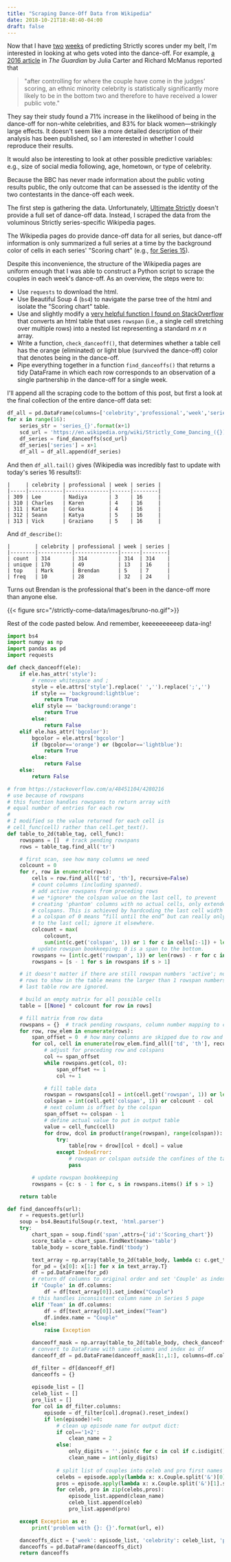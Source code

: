 ```yaml
---
title: "Scraping Dance-Off Data from Wikipedia"
date: 2018-10-21T18:48:40-04:00
draft: false
---
```


Now that I have [two](../score-evaluation/) [weeks](../week-5-scores) of predicting Strictly scores under my belt, I'm interested in looking at who gets voted into the dance-off. For example, [a 2016 article](https://www.theguardian.com/commentisfree/2016/dec/16/black-strictly-come-dancing) in *The Guardian* by Julia Carter and Richard McManus reported that

>  "after controlling for where the couple have come in the judges’ scoring, an ethnic minority celebrity is statistically significantly more likely to be in the bottom two and therefore to have received a lower public vote."

They say their study found a 71% increase in the likelihood of being in the dance-off for non-white celebrities, and 83% for black women—strikingly large effects. It doesn't seem like a more detailed description of their analysis has been published, so I am interested in whether I could reproduce their results.

It would also be interesting to look at other possible predictive variables: e.g., size of social media following, age, hometown, or type of celebrity.

Because the BBC has never made information about the public voting results public, the only outcome that can be assessed is the identity of the two contestants in the dance-off each week.

The first step is gathering the data. Unfortunately, [Ultimate Strictly](http://www.ultimatestrictly.com/) doesn't provide a full set of dance-off data. Instead, I scraped the data from the voluminous Strictly series-specific Wikipedia pages.

The Wikipedia pages do provide dance-off data for all series, but dance-off information is only summarized a full series at a time by the background color of cells in each series' "Scoring chart" (e.g., [for Series 15](https://en.wikipedia.org/wiki/Strictly_Come_Dancing_(series_15)#Scoring_chart)).

Despite this inconvenience, the structure of the Wikipedia pages are uniform enough that I was able to construct a Python script to scrape the couples in each week's dance-off. As an overview, the steps were to:

- Use `requests` to download the html.
- Use Beautiful Soup 4 (`bs4`) to navigate the parse tree of the html and isolate the "Scoring chart" table.
- Use and slightly modify a [very helpful function I found on StackOverflow](https://stackoverflow.com/a/48451104/4280216) that converts an html table that uses `rowspan` (i.e., a single cell stretching over multiple rows) into a nested list representing a standard *m x n* array.
- Write a function, `check_danceoff()`, that determines whether a table cell has the orange (eliminated) or light blue (survived the dance-off) color that denotes being in the dance-off.
- Pipe everything together in a function `find_danceoffs()` that returns a tidy DataFrame in which each row corresponds to an observation of a single partnership in the dance-off for a single week.

I'll append all the scraping code to the bottom of this post, but first a look at the final collection of the entire dance-off data set:

```python
df_all = pd.DataFrame(columns=['celebrity','professional','week','series'])
for x in range(16):
    series_str = 'series_{}'.format(x+1)
    scd_url = 'https://en.wikipedia.org/wiki/Strictly_Come_Dancing_({})'.format(series_str)
    df_series = find_danceoffs(scd_url)
    df_series['series'] = x+1
    df_all = df_all.append(df_series)
```

And then `df_all.tail()` gives (Wikipedia was incredibly fast to update with today's series 16 results!):

```
|     | celebrity | professional | week | series |
|-----|-----------|--------------|------|--------|
| 309 | Lee       | Nadiya       | 3    | 16     |
| 310 | Charles   | Karen        | 4    | 16     |
| 311 | Katie     | Gorka        | 4    | 16     |
| 312 | Seann     | Katya        | 5    | 16     |
| 313 | Vick      | Graziano     | 5    | 16     |
```

And `df_describe()`:

```
|        | celebrity | professional | week | series |
|--------|-----------|--------------|------|--------|
| count  | 314       | 314          | 314  | 314    |
| unique | 170       | 49           | 13   | 16     |
| top    | Mark      | Brendan      | 5    | 7      |
| freq   | 10        | 28           | 32   | 24     |
```

Turns out Brendan is the professional that's been in the dance-off more than anyone else.

{{< figure src="/strictly-come-data/images/bruno-no.gif">}}

Rest of the code pasted below. And remember, keeeeeeeeeep data-ing!

```python
import bs4
import numpy as np
import pandas as pd
import requests

def check_danceoff(ele):
    if ele.has_attr('style'):
        # remove whitespace and ;
        style = ele.attrs['style'].replace(' ','').replace(';','')
        if style == 'background:lightblue':
            return True
        elif style == 'background:orange':
            return True
        else:
            return False
    elif ele.has_attr('bgcolor'):
        bgcolor = ele.attrs['bgcolor']
        if (bgcolor=='orange') or (bgcolor=='lightblue'):
            return True
        else:
            return False
    else:
        return False

# from https://stackoverflow.com/a/48451104/4280216
# use because of rowspans
# this function handles rowspans to return array with
# equal number of entries for each row
#
# I modified so the value returned for each cell is
# cell_func(cell) rather than cell.get_text().
def table_to_2d(table_tag, cell_func):
    rowspans = []  # track pending rowspans
    rows = table_tag.find_all('tr')

    # first scan, see how many columns we need
    colcount = 0
    for r, row in enumerate(rows):
        cells = row.find_all(['td', 'th'], recursive=False)
        # count columns (including spanned).
        # add active rowspans from preceding rows
        # we *ignore* the colspan value on the last cell, to prevent
        # creating 'phantom' columns with no actual cells, only extended
        # colspans. This is achieved by hardcoding the last cell width as 1. 
        # a colspan of 0 means “fill until the end” but can really only apply
        # to the last cell; ignore it elsewhere. 
        colcount = max(
            colcount,
            sum(int(c.get('colspan', 1)) or 1 for c in cells[:-1]) + len(cells[-1:]) + len(rowspans))
        # update rowspan bookkeeping; 0 is a span to the bottom. 
        rowspans += [int(c.get('rowspan', 1)) or len(rows) - r for c in cells]
        rowspans = [s - 1 for s in rowspans if s > 1]

    # it doesn't matter if there are still rowspan numbers 'active'; no extra
    # rows to show in the table means the larger than 1 rowspan numbers in the
    # last table row are ignored.

    # build an empty matrix for all possible cells
    table = [[None] * colcount for row in rows]

    # fill matrix from row data
    rowspans = {}  # track pending rowspans, column number mapping to count
    for row, row_elem in enumerate(rows):
        span_offset = 0  # how many columns are skipped due to row and colspans 
        for col, cell in enumerate(row_elem.find_all(['td', 'th'], recursive=False)):
            # adjust for preceding row and colspans
            col += span_offset
            while rowspans.get(col, 0):
                span_offset += 1
                col += 1

            # fill table data
            rowspan = rowspans[col] = int(cell.get('rowspan', 1)) or len(rows) - row
            colspan = int(cell.get('colspan', 1)) or colcount - col
            # next column is offset by the colspan
            span_offset += colspan - 1
            # define actual value to put in output table
            value = cell_func(cell)
            for drow, dcol in product(range(rowspan), range(colspan)):
                try:
                    table[row + drow][col + dcol] = value
                except IndexError:
                    # rowspan or colspan outside the confines of the table
                    pass

        # update rowspan bookkeeping
        rowspans = {c: s - 1 for c, s in rowspans.items() if s > 1}

    return table

def find_danceoffs(url):
    r = requests.get(url)
    soup = bs4.BeautifulSoup(r.text, 'html.parser')
    try:
        chart_span = soup.find('span',attrs={'id':'Scoring_chart'})
        score_table = chart_span.findNext(name='table')
        table_body = score_table.find('tbody')

        text_array = np.array(table_to_2d(table_body, lambda c: c.get_text().rstrip()))
        for_pd = {x[0]: x[1:] for x in text_array.T}
        df = pd.DataFrame(for_pd)
        # return df columns to original order and set 'Couple' as index
        if 'Couple' in df.columns:
            df = df[text_array[0]].set_index("Couple")
        # this handles inconsistent column name in Series 5 page
        elif 'Team' in df.columns:
            df = df[text_array[0]].set_index("Team")
            df.index.name = "Couple"
        else:
            raise Exception

        danceoff_mask = np.array(table_to_2d(table_body, check_danceoff))
        # convert to DataFrame with same columns and index as df
        danceoff_df = pd.DataFrame(danceoff_mask[1:,1:], columns=df.columns, index=df.index)

        df_filter = df[danceoff_df]
        danceoffs = {}
        
        episode_list = []
        celeb_list = []
        pro_list = []
        for col in df_filter.columns:
            episode = df_filter[col].dropna().reset_index()
            if len(episode)!=0:
                # clean up episode name for output dict:
                if col=='1+2':
                    clean_name = 2
                else:
                    only_digits = ''.join(c for c in col if c.isdigit())
                    clean_name = int(only_digits)
                
                # split list of couples into celeb and pro first names
                celebs = episode.apply(lambda x: x.Couple.split('&')[0].strip(), axis=1)
                pros = episode.apply(lambda x: x.Couple.split('&')[1].strip(), axis=1)
                for celeb, pro in zip(celebs,pros):
                    episode_list.append(clean_name)
                    celeb_list.append(celeb)
                    pro_list.append(pro)

    except Exception as e:
        print('problem with {}: {}'.format(url, e))

    danceoffs_dict = {'week': episode_list, 'celebrity': celeb_list, 'professional': pro_list}
    danceoffs = pd.DataFrame(danceoffs_dict)
    return danceoffs
```
